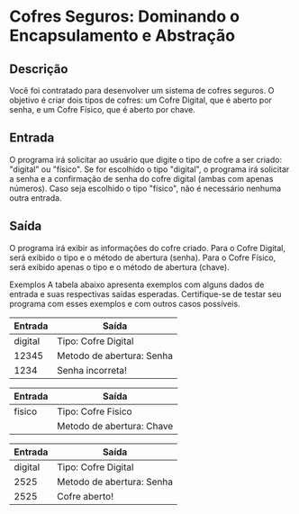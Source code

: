 # Cofres Seguros: Dominando o Encapsulamento e Abstração

## Descrição

Você foi contratado para desenvolver um sistema de cofres seguros. O objetivo é criar dois tipos de cofres: um Cofre Digital, que é aberto por senha, e um Cofre Físico, que é aberto por chave.

## Entrada

O programa irá solicitar ao usuário que digite o tipo de cofre a ser criado: "digital" ou "físico". Se for escolhido o tipo "digital", o programa irá solicitar a senha e a confirmação de senha do cofre digital (ambas com apenas números). Caso seja escolhido o tipo "físico", não é necessário nenhuma outra entrada.

## Saída

O programa irá exibir as informações do cofre criado. Para o Cofre Digital, será exibido o tipo e o método de abertura (senha). Para o Cofre Físico, será exibido apenas o tipo e o método de abertura (chave).

Exemplos
A tabela abaixo apresenta exemplos com alguns dados de entrada e suas respectivas saídas esperadas. Certifique-se de testar seu programa com esses exemplos e com outros casos possíveis.

| Entrada | Saída                     |
| ------- | ------------------------- |
| digital | Tipo: Cofre Digital       |
| 12345   | Metodo de abertura: Senha |
| 1234    | Senha incorreta!          |

| Entrada | Saída                     |
| ------- | ------------------------- |
| fisico  | Tipo: Cofre Fisico        |
|         | Metodo de abertura: Chave |

| Entrada | Saída                     |
| ------- | ------------------------- |
| digital | Tipo: Cofre Digital       |
| 2525    | Metodo de abertura: Senha |
| 2525    | Cofre aberto!             |
